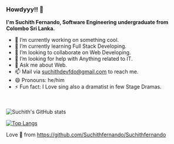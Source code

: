 ### Howdyyy!! 👋
**I'm Suchith Fernando, Software Engineering undergraduate from Colombo Sri Lanka.**



- 🔭 I’m currently working on something cool.
- 🌱 I’m currently learning Full Stack Developing.
- 👯 I’m looking to collaborate on Web Developing.
- 🤔 I’m looking for help with Anything related to IT.
- 💬 Ask me about Web.
- 📫 Mail via suchithdevfdo@gmail.com to reach me.
- 😄 Pronouns: he/him
- ⚡ Fun fact: I Love sing also a dramatist in few Stage Dramas.
<br>

![Suchith's GitHub stats](https://github-readme-stats.vercel.app/api?username=Suchithfernando&theme=algolia&show_icons=true)
<br>

[![Top Langs](https://github-readme-stats.vercel.app/api/top-langs/?username=Suchithfernando&layout=compact)](https://github.com/Suchithfernando/github-readme-stats)

Love 💖 from https://github.com/Suchithfernando/Suchithfernando
